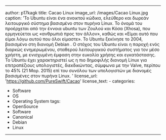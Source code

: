 
---
author: p17kagk 
title: Cacao Linux
image_url: /images/Cacao Linux.jpg
caption: 'Το Ubuntu είναι ένα ανοικτού κώδικα, ελεύθερο και δωρεάν λειτουργικό σύστημα βασισμένο στον πυρήνα Linux. Το όνομά του προέρχεται από την έννοια ubuntu των Ζουλού και Κόσα (Xhosa), που ερμηνεύεται ως «ανθρωπιά προς τον άλλον», καθώς και «Είμαι αυτό που είμαι λόγω αυτού που όλοι είμαστε». Το Ubuntu ξεκίνησε το 2004, βασισμένο στη διανομή Debian . Ο στόχος του Ubuntu είναι η παροχή ενός διαρκώς ενημερωμένου, σταθερού λειτουργικού συστήματος για τον μέσο χρήστη, με ενισχυμένη έμφαση στην ευκολία χρήσης και εγκατάστασης. Το Ubuntu έχει χαρακτηριστεί ως η πιο δημοφιλής διανομή Linux για επιτραπέζιους υπολογιστές, διεκδικώντας, σύμφωνα με την Valve, περίπου το 45% (21 Μαρ. 2015) επί του συνόλου των υπολογιστών με διανομές βασισμένες στον πυρήνα Linux. '
license_url: 'https://github.com/PureSwift/Cacao'
license_text: -
categories:
  - Software 
  - OS
  - Operating System
tags:
  - OpenSource
  - Software
  - Canonical
  - Debian
  - Linux
---
